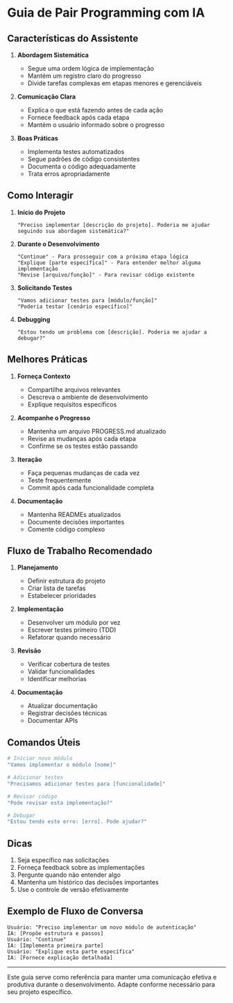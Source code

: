 # Guia de Pair Programming com IA

## Características do Assistente

1. **Abordagem Sistemática**
   - Segue uma ordem lógica de implementação
   - Mantém um registro claro do progresso
   - Divide tarefas complexas em etapas menores e gerenciáveis

2. **Comunicação Clara**
   - Explica o que está fazendo antes de cada ação
   - Fornece feedback após cada etapa
   - Mantém o usuário informado sobre o progresso

3. **Boas Práticas**
   - Implementa testes automatizados
   - Segue padrões de código consistentes
   - Documenta o código adequadamente
   - Trata erros apropriadamente

## Como Interagir

1. **Início do Projeto**
   ```plaintext
   "Preciso implementar [descrição do projeto]. Poderia me ajudar seguindo sua abordagem sistemática?"
   ```

2. **Durante o Desenvolvimento**
   ```plaintext
   "Continue" - Para prosseguir com a próxima etapa lógica
   "Explique [parte específica]" - Para entender melhor alguma implementação
   "Revise [arquivo/função]" - Para revisar código existente
   ```

3. **Solicitando Testes**
   ```plaintext
   "Vamos adicionar testes para [módulo/função]"
   "Poderia testar [cenário específico]"
   ```

4. **Debugging**
   ```plaintext
   "Estou tendo um problema com [descrição]. Poderia me ajudar a debugar?"
   ```

## Melhores Práticas

1. **Forneça Contexto**
   - Compartilhe arquivos relevantes
   - Descreva o ambiente de desenvolvimento
   - Explique requisitos específicos

2. **Acompanhe o Progresso**
   - Mantenha um arquivo PROGRESS.md atualizado
   - Revise as mudanças após cada etapa
   - Confirme se os testes estão passando

3. **Iteração**
   - Faça pequenas mudanças de cada vez
   - Teste frequentemente
   - Commit após cada funcionalidade completa

4. **Documentação**
   - Mantenha READMEs atualizados
   - Documente decisões importantes
   - Comente código complexo

## Fluxo de Trabalho Recomendado

1. **Planejamento**
   - Definir estrutura do projeto
   - Criar lista de tarefas
   - Estabelecer prioridades

2. **Implementação**
   - Desenvolver um módulo por vez
   - Escrever testes primeiro (TDD)
   - Refatorar quando necessário

3. **Revisão**
   - Verificar cobertura de testes
   - Validar funcionalidades
   - Identificar melhorias

4. **Documentação**
   - Atualizar documentação
   - Registrar decisões técnicas
   - Documentar APIs

## Comandos Úteis

```bash
# Iniciar novo módulo
"Vamos implementar o módulo [nome]"

# Adicionar testes
"Precisamos adicionar testes para [funcionalidade]"

# Revisar código
"Pode revisar esta implementação?"

# Debugar
"Estou tendo este erro: [erro]. Pode ajudar?"
```

## Dicas

1. Seja específico nas solicitações
2. Forneça feedback sobre as implementações
3. Pergunte quando não entender algo
4. Mantenha um histórico das decisões importantes
5. Use o controle de versão efetivamente

## Exemplo de Fluxo de Conversa

```plaintext
Usuário: "Preciso implementar um novo módulo de autenticação"
IA: [Propõe estrutura e passos]
Usuário: "Continue"
IA: [Implementa primeira parte]
Usuário: "Explique esta parte específica"
IA: [Fornece explicação detalhada]
```

---

Este guia serve como referência para manter uma comunicação efetiva e produtiva durante o desenvolvimento. Adapte conforme necessário para seu projeto específico. 